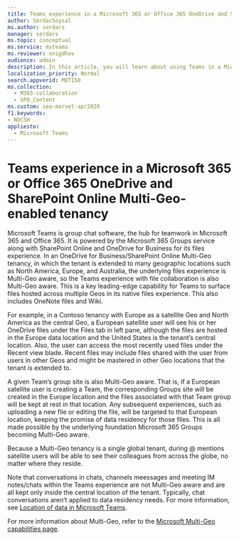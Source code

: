 ```yaml
---
title: Teams experience in a Microsoft 365 or Office 365 OneDrive and SharePoint Online Multi-Geo-enabled tenancy
author: SerdarSoysal
ms.author: serdars
manager: serdars
ms.topic: conceptual
ms.service: msteams
ms.reviewer: snigdhav
audience: admin
description: In this article, you will learn about using Teams in a Microsoft 365 or Office 365 OneDrive and SharePoint Online Multi-Geo-enabled tenancy.
localization_priority: Normal
search.appverid: MET150
ms.collection: 
  - M365-collaboration
  - SPO_Content
ms.custom: seo-marvel-apr2020
f1.keywords:
- NOCSH
appliesto: 
  - Microsoft Teams
---
```


Teams experience in a Microsoft 365 or Office 365 OneDrive and SharePoint Online Multi-Geo-enabled tenancy
===========================================

Microsoft Teams is group chat software, the hub for teamwork in Microsoft 365 and Office 365. It is powered by the Microsoft 365 Groups service along with SharePoint Online and OneDrive for Business for its files experience. In an OneDrive for Business/SharePoint Online Multi-Geo tenancy, in which the tenant is extended to many geographic locations such as North America, Europe, and Australia, the underlying files experience is Multi-Geo aware, so the Teams experience with file collaboration is also Multi-Geo aware. This is a key leading-edge capability for Teams to surface files hosted across multiple Geos in its native files experience. This also includes OneNote files and Wiki.

For example, in a Contoso tenancy with Europe as a satellite Geo and North America as the central Geo, a European satellite user will see his or her OneDrive files under the Files tab in left pane, although the files are hosted in the Europe data location and the United States is the tenant’s central location. Also, the user can access the most recently used files under the Recent view blade. Recent files may include files shared with the user from users in other Geos and might be mastered in other Geo locations that the tenant is extended to. 

A given Team’s group site is also Multi-Geo aware. That is, if a European satellite user is creating a Team, the corresponding Groups site will be created in the Europe location and the files associated with that Team group will be kept at rest in that location. Any subsequent experiences, such as uploading a new file or editing the file, will be targeted to that European location, keeping the promise of data residency for those files. This is all made possible by the underlying foundation Microsoft 365 Groups becoming Multi-Geo aware.

Because a Multi-Geo tenancy is a single global tenant, during @ mentions satellite users will be able to see their colleagues from across the globe, no matter where they reside.

Note that conversations in chats, channels meessages and meeting IM notes/chats within the Teams experience are not Multi-Geo aware and are all kept only inside the central location of the tenant. Typically, chat conversations aren’t applied to data residency needs. For more information, see [Location of data in Microsoft Teams](location-of-data-in-teams.md).

For more information about Multi-Geo, refer to the [Microsoft Multi-Geo capabilities page](https://aka.ms/multi-geo).
